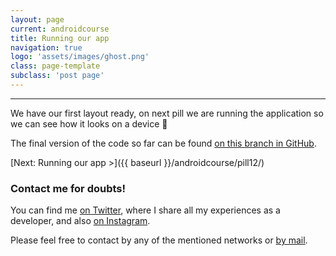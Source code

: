 ```yaml
---
layout: page
current: androidcourse
title: Running our app
navigation: true
logo: 'assets/images/ghost.png'
class: page-template
subclass: 'post page'
---
```




---

We have our first layout ready, on next pill we are running the application so we can see how it looks on a device 👀

The final version of the code so far can be found [on this branch in GitHub](https://github.com/JorgeCastilloPrz/ultimateandroidcourse/tree/pill11).

[Next: Running our app >]({{ baseurl }}/androidcourse/pill12/)

### Contact me for doubts!

You can find me [on Twitter](https://www.twitter.com/JorgeCastilloPR), where I share all my experiences as a developer, and also [on Instagram](https://www.instagram.com/jorgecastillopr).


Please feel free to contact by any of the mentioned networks or [by mail](mailto:jorge.castillo.prz@gmail.com).
